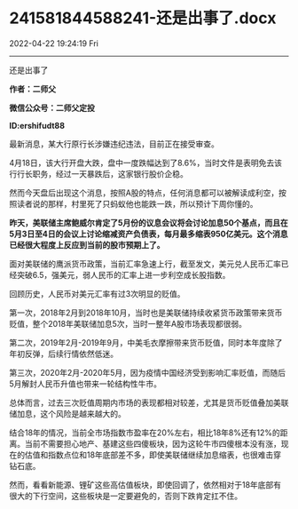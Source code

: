 # 241581844588241-还是出事了.docx

2022-04-22 19:24:19 Fri

----

还是出事了

__作者：二师父__

__微信公众号：二师父定投__

__ID:ershifudt88__

最新消息，某大行原行长涉嫌违纪违法，目前正在接受审查。

4月18日，该大行开盘大跌，盘中一度跌幅达到了8\.6%，当时文件是表明免去该行行长职务，经过一天暴跌后，这家银行股价企稳。

然而今天盘后出现这个消息，按照A股的特点，任何消息都可以被解读成利空，按照读者说的那样，村里死了只蚂蚁他也能跌一跌，所以预计下周你懂的。

__昨天，美联储主席鲍威尔肯定了5月份的议息会议将会讨论加息50个基点，而且在5月3日至4日的会议上讨论缩减资产负债表，每月最多缩表950亿美元。这个消息已经很大程度上反应到当前的股市预期上了。__

面对美联储的鹰派货币政策，当前汇率急速上行，截至发文，美元兑人民币汇率已经突破6\.5，强美元，弱人民币的汇率上进一步利空成长股指数。

回顾历史，人民币对美元汇率有过3次明显的贬值。

第一次，2018年2月到2018年10月，当时也是美联储持续收紧货币政策带来货币贬值，整个2018年美联储加息5次，当时一整年A股市场表现都很弱。

第二次，2019年2月\-2019年9月，中美毛衣摩擦带来货币贬值，同时本年度除了年初反弹，后续行情依然低迷。

第三次，2020年2月\-2020年5月，因为疫情中国经济受到影响汇率贬值，而随后5月解封人民币升值也带来一轮结构性牛市。

总体而言，过去三次贬值周期内市场的表现都相对较差，尤其是货币贬值叠加美联储加息，这个风险是越来越大的。

结合18年的情况，当前全市场指数市盈率在20%左右，相比18年8%还有12%的距离。当前不需要担心地产、基建这些四傻板块，因为这轮牛市四傻根本没有涨，现在的估值和指数点位和18年底部差不多，即使美联储继续加息缩表，也很难击穿钻石底。

然而，看看新能源、锂矿这些高估值板块，即使回调了，依然相对于18年底部有很大的下行空间，这些板块是一定要避免的，否则下跌肯定扛不住。

